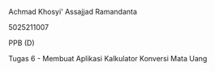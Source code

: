 Achmad Khosyi' Assajjad Ramandanta

5025211007

PPB (D)

Tugas 6 - Membuat Aplikasi Kalkulator Konversi Mata Uang